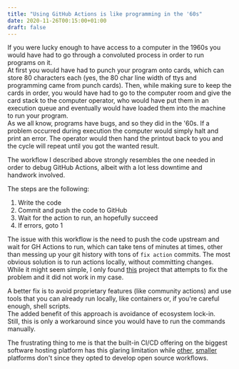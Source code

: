 ```yaml
---
title: "Using GitHub Actions is like programming in the '60s"
date: 2020-11-26T00:15:00+01:00
draft: false
---
```


If you were lucky enough to have access to a computer in the 1960s you would have had to go through a convoluted process in order to run programs on it.\
At first you would have had to punch your program onto cards, which can store 80 characters each (yes, the 80 char line width of ttys and programming came from punch cards). Then, while making sure to keep the cards in order, you would have had to go to the computer room and give the card stack to the computer operator, who would have put them in an execution queue and eventually would have loaded them into the machine to run your program.\
As we all know, programs have bugs, and so they did in the '60s. If a problem occurred during execution the computer would simply halt and print an error. The operator would then hand the printout back to you and the cycle will repeat until you got the wanted result.

The workflow I described above strongly resembles the one needed in order to debug GitHub Actions, albeit with a lot less downtime and handwork involved.

The steps are the following:

1. Write the code
2. Commit and push the code to GitHub
3. Wait for the action to run, an hopefully succeed
4. If errors, goto 1

The issue with this workflow is the need to push the code upstream and wait for GH Actions to run, which can take tens of minutes at times, other than messing up your git history with tons of `fix action` commits. The most obvious solution is to run actions locally, without committing changes.\
While it might seem simple, I only found [this](https://github.com/nektos/act) project that attempts to fix the problem and it did not work in my case.

A better fix is to avoid proprietary features (like community actions) and use tools that you can already run locally, like containers or, if you're careful enough, shell scripts.\
The added benefit of this approach is avoidance of ecosystem lock-in.\
Still, this is only a workaround since you would have to run the commands manually.

The frustrating thing to me is that the built-in CI/CD offering on the biggest software hosting platform has this glaring limitation while [other](https://about.gitlab.com/stages-devops-lifecycle/continuous-integration/), [smaller](https://sourcehut.org/) platforms don't since they opted to develop open source workflows.
